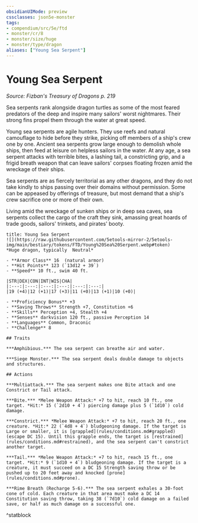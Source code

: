 ```yaml
---
obsidianUIMode: preview
cssclasses: json5e-monster
tags:
- compendium/src/5e/ftd
- monster/cr/8
- monster/size/huge
- monster/type/dragon
aliases: ["Young Sea Serpent"]
---
```

# Young Sea Serpent
*Source: Fizban's Treasury of Dragons p. 219*  

Sea serpents rank alongside dragon turtles as some of the most feared predators of the deep and inspire many sailors' worst nightmares. Their strong fins propel them through the water at great speed.

Young sea serpents are agile hunters. They use reefs and natural camouflage to hide before they strike, picking off members of a ship's crew one by one. Ancient sea serpents grow large enough to demolish whole ships, then feed at leisure on helpless sailors in the water. At any age, a sea serpent attacks with terrible bites, a lashing tail, a constricting grip, and a frigid breath weapon that can leave sailors' corpses floating frozen amid the wreckage of their ships.

Sea serpents are as fiercely territorial as any other dragons, and they do not take kindly to ships passing over their domains without permission. Some can be appeased by offerings of treasure, but most demand that a ship's crew sacrifice one or more of their own.

Living amid the wreckage of sunken ships or in deep sea caves, sea serpents collect the cargo of the craft they sink, amassing great hoards of trade goods, sailors' trinkets, and pirates' booty.

```ad-statblock
title: Young Sea Serpent
![](https://raw.githubusercontent.com/5etools-mirror-2/5etools-img/main/bestiary/tokens/FTD/Young%20Sea%20Serpent.webp#token)
*Huge dragon, typically  Neutral*

- **Armor Class** 16  (natural armor)
- **Hit Points** 123 (`13d12 + 39`)
- **Speed** 10 ft., swim 40 ft.

|STR|DEX|CON|INT|WIS|CHA|
|:---:|:---:|:---:|:---:|:---:|:---:|
|19 (+4)|12 (+1)|17 (+3)|11 (+0)|13 (+1)|10 (+0)|

- **Proficiency Bonus** +3
- **Saving Throws** Strength +7, Constitution +6
- **Skills** Perception +4, Stealth +4
- **Senses** darkvision 120 ft., passive Perception 14
- **Languages** Common, Draconic
- **Challenge** 8

## Traits

***Amphibious.*** The sea serpent can breathe air and water.

***Siege Monster.*** The sea serpent deals double damage to objects and structures.

## Actions

***Multiattack.*** The sea serpent makes one Bite attack and one Constrict or Tail attack.

***Bite.*** *Melee Weapon Attack:* +7 to hit, reach 10 ft., one target. *Hit:* 15 (`2d10 + 4`) piercing damage plus 5 (`1d10`) cold damage.

***Constrict.*** *Melee Weapon Attack:* +7 to hit, reach 20 ft., one creature. *Hit:* 22 (`4d8 + 4`) bludgeoning damage. If the target is Large or smaller, it is [grappled](rules/conditions.md#grappled) (escape DC 15). Until this grapple ends, the target is [restrained](rules/conditions.md#restrained), and the sea serpent can't constrict another target.

***Tail.*** *Melee Weapon Attack:* +7 to hit, reach 15 ft., one target. *Hit:* 9 (`1d10 + 4`) bludgeoning damage. If the target is a creature, it must succeed on a DC 15 Strength saving throw or be pushed up to 20 feet away and knocked [prone](rules/conditions.md#prone).

***Rime Breath (Recharge 5-6).*** The sea serpent exhales a 30-foot cone of cold. Each creature in that area must make a DC 14 Constitution saving throw, taking 38 (`7d10`) cold damage on a failed save, or half as much damage on a successful one.
```
^statblock
